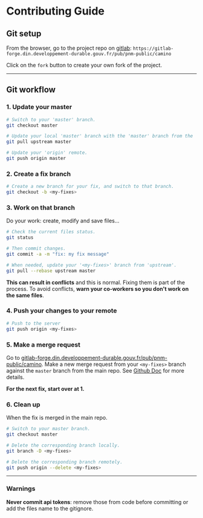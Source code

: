 # Contributing Guide

## Git setup

From the browser, go to the project repo on [gitlab](https://gitlab-forge.din.developpement-durable.gouv.fr/pub/pnm-public/camino): `https://gitlab-forge.din.developpement-durable.gouv.fr/pub/pnm-public/camino`

Click on the `fork` button to create your own fork of the project.

---

## Git workflow

### 1. Update your master

```bash
# Switch to your 'master' branch.
git checkout master

# Update your local 'master' branch with the 'master' branch from the 'upstream' remote.
git pull upstream master

# Update your 'origin' remote.
git push origin master
```

### 2. Create a fix branch

```bash
# Create a new branch for your fix, and switch to that branch.
git checkout -b <my-fixes>
```

### 3. Work on that branch

Do your work: create, modify and save files…

```bash
# Check the current files status.
git status

# Then commit changes.
git commit -a -m "fix: my fix message"

# When needed, update your '<my-fixes>' branch from 'upstream'.
git pull --rebase upstream master
```

**This can result in conflicts** and this is normal. Fixing them is part of the process. To avoid conflicts, **warn your co-workers so you don't work on the same files**.

### 4. Push your changes to your remote

```bash
# Push to the server
git push origin <my-fixes>
```

### 5. Make a merge request

Go to [gitlab-forge.din.developpement-durable.gouv.fr/pub/pnm-public/camino](https://gitlab-forge.din.developpement-durable.gouv.fr/pub/pnm-public/camino/).
Make a new merge request from your `<my-fixes>` branch against the `master` branch from the main repo. See [Github Doc](https://docs.gitlab.com/ee/user/project/merge_requests/) for more details.

**For the next fix, start over at 1.**

### 6. Clean up

When the fix is merged in the main repo.

```bash
# Switch to your master branch.
git checkout master

# Delete the corresponding branch locally.
git branch -D <my-fixes>

# Delete the corresponding branch remotely.
git push origin --delete <my-fixes>
```

---

### Warnings

**Never commit api tokens**: remove those from code before committing or add the files name to the gitignore.
